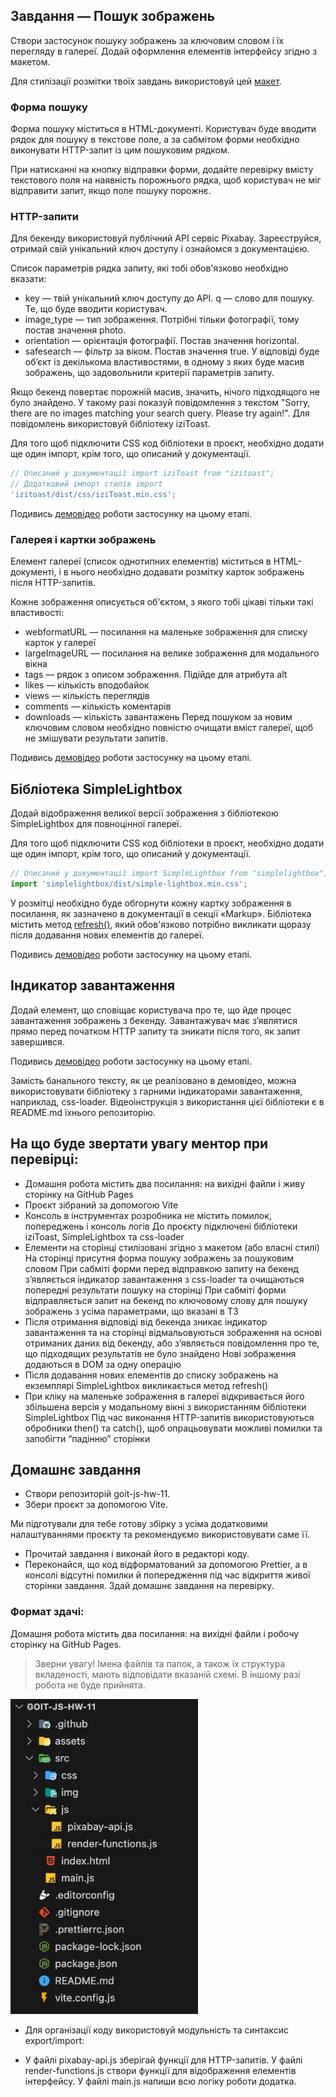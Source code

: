## Завдання — Пошук зображень

Створи застосунок пошуку зображень за ключовим словом і їх перегляду в галереї. Додай оформлення
елементів інтерфейсу згідно з макетом.

Для стилізації розмітки твоїх завдань використовуй цей
[макет](https://www.figma.com/file/m8k9NQV7qZrtYDCvxfD68B/%D0%94%D0%97-JavaScript?type=design&node-id=3-1009&mode=design&t=eCh8cUwdfWOakuAr-0).

### Форма пошуку

Форма пошуку міститься в HTML-документі. Користувач буде вводити рядок для пошуку в текстове поле, а
за сабмітом форми необхідно виконувати HTTP-запит із цим пошуковим рядком.

При натисканні на кнопку відправки форми, додайте перевірку вмісту текстового поля на наявність
порожнього рядка, щоб користувач не міг відправити запит, якщо поле пошуку порожнє.

### HTTP-запити

Для бекенду використовуй публічний API сервіс Pixabay. Зареєструйся, отримай свій унікальний ключ
доступу і ознайомся з документацією.

Список параметрів рядка запиту, які тобі обов'язково необхідно вказати:

- key — твій унікальний ключ доступу до API. q — слово для пошуку. Те, що буде вводити користувач.
- image_type — тип зображення. Потрібні тільки фотографії, тому постав значення photo.
- orientation — орієнтація фотографії. Постав значення horizontal.
- safesearch — фільтр за віком. Постав значення true. У відповіді буде об’єкт із декількома
  властивостями, в одному з яких буде масив зображень, що задовольнили критерії параметрів запиту.

Якщо бекенд повертає порожній масив, значить, нічого підходящого не було знайдено. У такому разі
показуй повідомлення з текстом "Sorry, there are no images matching your search query. Please try
again!". Для повідомлень використовуй бібліотеку iziToast.

Для того щоб підключити CSS код бібліотеки в проєкт, необхідно додати ще один імпорт, крім того, що
описаний у документації.

```js
// Описаний у документації import iziToast from "izitoast";
// Додатковий імпорт стилів import
'izitoast/dist/css/iziToast.min.css';
```

Подивись [демовідео](https://youtu.be/4tGWr0Q7HV0) роботи застосунку на цьому етапі.

### Галерея і картки зображень

Елемент галереї (список однотипних елементів) міститься в HTML-документі, і в нього необхідно
додавати розмітку карток зображень після HTTP-запитів.

Кожне зображення описується об'єктом, з якого тобі цікаві тільки такі властивості:

- webformatURL — посилання на маленьке зображення для списку карток у галереї
- largeImageURL — посилання на велике зображення для модального вікна
- tags — рядок з описом зображення. Підійде для атрибута alt
- likes — кількість вподобайок
- views — кількість переглядів
- comments — кількість коментарів
- downloads — кількість завантажень Перед пошуком за новим ключовим словом необхідно повністю
  очищати вміст галереї, щоб не змішувати результати запитів.

Подивись [демовідео](https://youtu.be/n-crt20j5I8) роботи застосунку на цьому етапі.

## Бібліотека SimpleLightbox

Додай відображення великої версії зображення з бібліотекою SimpleLightbox для повноцінної галереї.

Для того щоб підключити CSS код бібліотеки в проєкт, необхідно додати ще один імпорт, крім того, що
описаний у документації.

```js
// Описаний у документації import SimpleLightbox from "simplelightbox"; // Додатковий імпорт стилів
import 'simplelightbox/dist/simple-lightbox.min.css';
```

У розмітці необхідно буде обгорнути кожну картку зображення в посилання, як зазначено в документації
в секції «Markup». Бібліотека містить метод
[refresh()](https://github.com/andreknieriem/simplelightbox#public-methods), який обов'язково
потрібно викликати щоразу після додавання нових елементів до галереї.

Подивись [демовідео](https://youtu.be/DVKNqtbZVGc) роботи застосунку на цьому етапі.

## Індикатор завантаження

Додай елемент, що сповіщає користувача про те, що йде процес завантаження зображень з бекенду.
Завантажувач має з’являтися прямо перед початком HTTP запиту та зникати після того, як запит
завершився.

Подивись [демовідео](https://youtu.be/o981M1AqZ1s) роботи застосунку на цьому етапі.

Замість банального тексту, як це реалізовано в демовідео, можна використовувати бібліотеку з гарними
індикаторами завантаження, наприклад, css-loader. Відеоінструкція з використання цієї бібліотеки є в
README.md їхнього репозиторію.

## На що буде звертати увагу ментор при перевірці:

- Домашня робота містить два посилання: на вихідні файли і живу сторінку на GitHub Pages
- Проєкт зібраний за допомогою Vite
- Консоль в інструментах розробника не містить помилок, попереджень і консоль логів До проєкту
  підключені бібліотеки iziToast, SimpleLightbox та css-loader
- Елементи на сторінці стилізовані згідно з макетом (або власні стилі) На сторінці присутня форма
  пошуку зображень за пошуковим словом При сабміті форми перед відправкою запиту на бекенд
  з’являється індикатор завантаження з css-loader та очищаються попередні результати пошуку на
  сторінці При сабміті форми відправляється запит на бекенд по ключовому слову для пошуку зображень
  з усіма параметрами, що вказані в ТЗ
- Після отримання відповіді від бекенда зникає індикатор завантаження та на сторінці відмальовуються
  зображення на основі отриманих даних від бекенду, або з’являється повідомлення про те, що
  підходящих результатів не було знайдено Нові зображення додаються в DOM за одну операцію
- Після додавання нових елементів до списку зображень на екземплярі SimpleLightbox викликається
  метод refresh()
- При кліку на маленьке зображення в галереї відкривається його збільшена версія у модальному вікні
  з використанням бібліотеки SimpleLightbox Під час виконання HTTP-запитів використовуються
  обробники then() та catch(), щоб опрацьовувати можливі помилки та запобігти “падінню” сторінки

## Домашнє завдання

- Створи репозиторій goit-js-hw-11.
- Збери проєкт за допомогою Vite.

Ми підготували для тебе готову збірку з усіма додатковими налаштуваннями проєкту та рекомендуємо
використовувати саме її.

- Прочитай завдання і виконай його в редакторі коду.
- Переконайся, що код відформатований за допомогою Prettier, а в консолі відсутні помилки й
  попередження під час відкриття живої сторінки завдання. Здай домашнє завдання на перевірку.

### Формат здачі:

Домашня робота містить два посилання: на вихідні файли і робочу сторінку на GitHub Pages.

> Зверни увагу! Імена файлів та папок, а також їх структура вкладеності, мають відповідати вказаній
> схемі. В іншому разі робота не буде прийнята.

<img src="./public/image.png" width=300>

- Для організації коду використовуй модульність та синтаксис export/import:

- У файлі pixabay-api.js зберігай функції для HTTP-запитів. У файлі render-functions.js створи
  функції для відображення елементів інтерфейсу. У файлі main.js напиши всю логіку роботи додатка.
